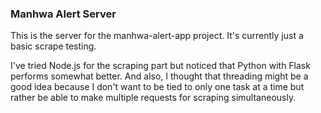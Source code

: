 ### Manhwa Alert Server

This is the server for the manhwa-alert-app project.
It's currently just a basic scrape testing.


I've tried Node.js for the scraping part but noticed that Python with Flask performs somewhat better.
And also, I thought that threading might be a good idea because I don't want to be tied to only one task at a time but rather be able to make multiple requests for scraping simultaneously.
